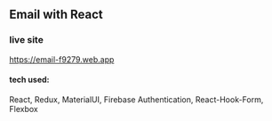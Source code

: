 ## Email with React

### live site

https://email-f9279.web.app

#### tech used: 
React, Redux, MaterialUI, Firebase Authentication, React-Hook-Form, Flexbox  
